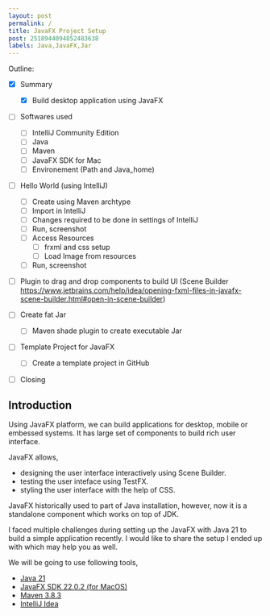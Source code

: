 ```yaml
---
layout: post
permalink: /
title: JavaFX Project Setup
post: 2518944094852483638
labels: Java,JavaFX,Jar
---
```


Outline:
- [X] Summary
    - [X] Build desktop application using JavaFX 
- [ ] Softwares used
    - [ ] IntelliJ Community Edition
    - [ ] Java
    - [ ] Maven
    - [ ] JavaFX SDK for Mac
    - [ ] Environement (Path and Java_home)
- [ ] Hello World (using IntelliJ)
    - [ ] Create using Maven archtype
    - [ ] Import in IntelliJ
    - [ ] Changes required to be done in settings of IntelliJ
    - [ ] Run, screenshot
    - [ ] Access Resources
        - [ ] frxml and css setup
        - [ ] Load Image from resources 
    - [ ] Run, screenshot
- [ ] Plugin to drag and drop components to build UI (Scene Builder https://www.jetbrains.com/help/idea/opening-fxml-files-in-javafx-scene-builder.html#open-in-scene-builder)
- [ ] Create fat Jar
    - [ ] Maven shade plugin to create executable Jar
- [ ] Template Project for JavaFX 
    - [ ] Create a template project in GitHub
- [ ] Closing 


## Introduction
Using JavaFX platform, we can build applications for desktop, mobile or embessed systems. It has large set of components to build rich user interface.

JavaFX allows,
- designing the user interface interactively using Scene Builder.
- testing the user inteface using TestFX.
- styling the user interface with the help of CSS.

JavaFX historically used to part of Java installation, however, now it is a standalone component which works on top of JDK. 

I faced multiple challenges during setting up the JavaFX with Java 21 to build a simple application recently. I would like to share the setup I ended up with which may help you as well.

We will be going to use following tools,
- [Java 21](https://docs.oracle.com/en/java/javase/21/index.html)
- [JavaFX SDK 22.0.2 (for MacOS)](https://gluonhq.com/products/javafx/)
- [Maven 3.8.3](https://maven.apache.org/download.cgi)
- [IntelliJ Idea](https://www.jetbrains.com/help/idea/installation-guide.html)

